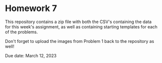 # Homework 7
This repository contains a zip file with both the CSV's containing the data for this week's assignment, as well as containing starting templates for each of the problems.

Don't forget to upload the images from Problem 1 back to the repository as well!

Due date: March 12, 2023
